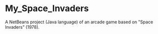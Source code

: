 # My_Space_Invaders
 A NetBeans project (Java language) of an arcade game based on "Space Invaders" (1978).
